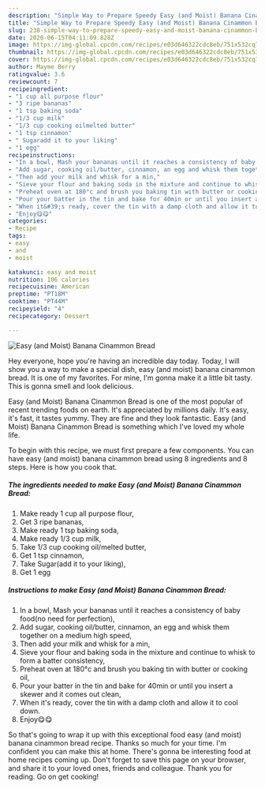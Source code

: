 ```yaml
---
description: "Simple Way to Prepare Speedy Easy (and Moist) Banana Cinammon Bread"
title: "Simple Way to Prepare Speedy Easy (and Moist) Banana Cinammon Bread"
slug: 238-simple-way-to-prepare-speedy-easy-and-moist-banana-cinammon-bread
date: 2020-06-15T04:11:09.828Z
image: https://img-global.cpcdn.com/recipes/e03d646322cdc8eb/751x532cq70/easy-and-moist-banana-cinammon-bread-recipe-main-photo.jpg
thumbnail: https://img-global.cpcdn.com/recipes/e03d646322cdc8eb/751x532cq70/easy-and-moist-banana-cinammon-bread-recipe-main-photo.jpg
cover: https://img-global.cpcdn.com/recipes/e03d646322cdc8eb/751x532cq70/easy-and-moist-banana-cinammon-bread-recipe-main-photo.jpg
author: Mayme Berry
ratingvalue: 3.6
reviewcount: 7
recipeingredient:
- "1 cup all purpose flour"
- "3 ripe bananas"
- "1 tsp baking soda"
- "1/3 cup milk"
- "1/3 cup cooking oilmelted butter"
- "1 tsp cinnamon"
- " Sugaradd it to your liking"
- "1 egg"
recipeinstructions:
- "In a bowl, Mash your bananas until it reaches a consistency of baby food(no need for perfection),"
- "Add sugar, cooking oil/butter, cinnamon, an egg and whisk them together on a medium high speed,"
- "Then add your milk and whisk for a min,"
- "Sieve your flour and baking soda in the mixture and continue to whisk to form a batter consistency,"
- "Preheat oven at 180°c and brush you baking tin with butter or cooking oil,"
- "Pour your batter in the tin and bake for 40min or until you insert a skewer and it comes out clean,"
- "When it&#39;s ready, cover the tin with a damp cloth and allow it to cool down."
- "Enjoy😋😋"
categories:
- Recipe
tags:
- easy
- and
- moist

katakunci: easy and moist 
nutrition: 106 calories
recipecuisine: American
preptime: "PT18M"
cooktime: "PT44M"
recipeyield: "4"
recipecategory: Dessert

---
```



![Easy (and Moist) Banana Cinammon Bread](https://img-global.cpcdn.com/recipes/e03d646322cdc8eb/751x532cq70/easy-and-moist-banana-cinammon-bread-recipe-main-photo.jpg)

Hey everyone, hope you're having an incredible day today. Today, I will show you a way to make a special dish, easy (and moist) banana cinammon bread. It is one of my favorites. For mine, I'm gonna make it a little bit tasty. This is gonna smell and look delicious.

Easy (and Moist) Banana Cinammon Bread is one of the most popular of recent trending foods on earth. It's appreciated by millions daily. It's easy, it's fast, it tastes yummy. They are fine and they look fantastic. Easy (and Moist) Banana Cinammon Bread is something which I've loved my whole life.




To begin with this recipe, we must first prepare a few components. You can have easy (and moist) banana cinammon bread using 8 ingredients and 8 steps. Here is how you cook that.

<!--inarticleads1-->

##### The ingredients needed to make Easy (and Moist) Banana Cinammon Bread:

1. Make ready 1 cup all purpose flour,
1. Get 3 ripe bananas,
1. Make ready 1 tsp baking soda,
1. Make ready 1/3 cup milk,
1. Take 1/3 cup cooking oil/melted butter,
1. Get 1 tsp cinnamon,
1. Take  Sugar(add it to your liking),
1. Get 1 egg




<!--inarticleads2-->

##### Instructions to make Easy (and Moist) Banana Cinammon Bread:

1. In a bowl, Mash your bananas until it reaches a consistency of baby food(no need for perfection),
1. Add sugar, cooking oil/butter, cinnamon, an egg and whisk them together on a medium high speed,
1. Then add your milk and whisk for a min,
1. Sieve your flour and baking soda in the mixture and continue to whisk to form a batter consistency,
1. Preheat oven at 180°c and brush you baking tin with butter or cooking oil,
1. Pour your batter in the tin and bake for 40min or until you insert a skewer and it comes out clean,
1. When it&#39;s ready, cover the tin with a damp cloth and allow it to cool down.
1. Enjoy😋😋




So that's going to wrap it up with this exceptional food easy (and moist) banana cinammon bread recipe. Thanks so much for your time. I'm confident you can make this at home. There's gonna be interesting food at home recipes coming up. Don't forget to save this page on your browser, and share it to your loved ones, friends and colleague. Thank you for reading. Go on get cooking!
